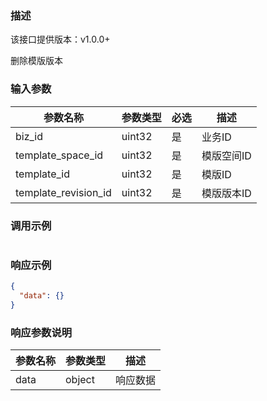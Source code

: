 ### 描述

该接口提供版本：v1.0.0+

删除模版版本

### 输入参数

| 参数名称            | 参数类型 | 必选 | 描述       |
| ------------------- | -------- | ---- | ---------- |
| biz_id              | uint32   | 是   | 业务ID     |
| template_space_id   | uint32   | 是   | 模版空间ID |
| template_id         | uint32   | 是   | 模版ID     |
| template_revision_id | uint32   | 是   | 模版版本ID |

### 调用示例

```json

```

### 响应示例

```json
{
  "data": {}
}
```

### 响应参数说明

| 参数名称 | 参数类型 | 描述     |
| -------- | -------- | -------- |
| data     | object   | 响应数据 |


